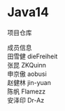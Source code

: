 # Java14
项目仓库

成员信息<br>
 田雪健  dieFreiheit<br>
 张昆    ZKQuinn<br>
 申京傲  aobusi<br>
 赵健林  jin-yuan<br>
 陈帆    Flamezz<br>
 安泽印  Dr-Az<br>
